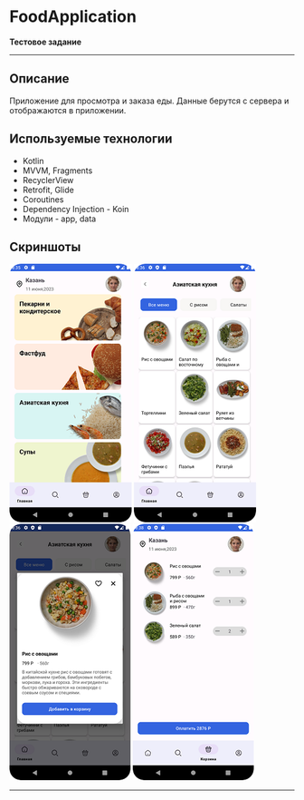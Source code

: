 # FoodApplication
**Тестовое задание**
____
## Описание
Приложение для просмотра и заказа еды. Данные берутся с сервера и отображаются в приложении.
## Используемые технологии
- Kotlin
- MVVM, Fragments
- RecyclerView
- Retrofit, Glide
- Coroutines
- Dependency Injection - Koin
- Модули - app, data
## Скриншоты
![Alt-текст](https://raw.githubusercontent.com/akhmetovdaniyar/FoodApplication/master/screenshots/Screenshot_1.png)
![Alt-текст](https://raw.githubusercontent.com/akhmetovdaniyar/FoodApplication/master/screenshots/Screenshot_2.png)
![Alt-текст](https://raw.githubusercontent.com/akhmetovdaniyar/FoodApplication/master/screenshots/Screenshot_3.png)
![Alt-текст](https://raw.githubusercontent.com/akhmetovdaniyar/FoodApplication/master/screenshots/Screenshot_4.png)
____
